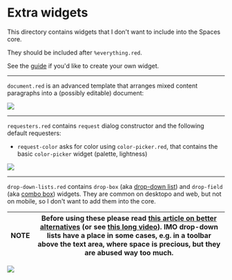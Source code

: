 # Extra widgets

This directory contains widgets that I don't want to include into the Spaces core.

They should be included after `%everything.red`.

See the [guide](guide.md) if you'd like to create your own widget. 

---

`document.red` is an advanced template that arranges mixed content paragraphs into a (possibly editable) document:

![](https://link.storjshare.io/raw/jwtiabvp6myahg3zzf3q5zoii7la/gif/spaces/sample-document-editor.gif)

---

`requesters.red` contains `request` dialog constructor and the following default requesters:
- `request-color` asks for color using `color-picker.red`, that contains the basic `color-picker` widget (palette, lightness)

![](https://link.storjshare.io/raw/jwtiabvp6myahg3zzf3q5zoii7la/gif/spaces/widget-color-picker.png)

---

`drop-down-lists.red` contains `drop-box` (aka [drop-down list](https://en.wikipedia.org/wiki/Drop-down_list)) and `drop-field` (aka [combo box](https://en.wikipedia.org/wiki/Combo_box)) widgets. They are common on desktopo and web, but not on mobile, so I don't want to add them into the core.

| NOTE | Before using these please read [this article on better alternatives](https://medium.com/re-write/fuck-dropdowns-6-ways-to-eliminate-dropdowns-from-your-design-83efb8773675) (or see [this long video](https://youtu.be/hcYAHix-riY)). IMO drop-down lists have a place in some cases, e.g. in a toolbar above the text area, where space is precious, but they are abused way too much. |
|-|-|

![](https://link.storjshare.io/raw/jwtiabvp6myahg3zzf3q5zoii7la/gif/spaces/demo-drop-down-test.gif)

